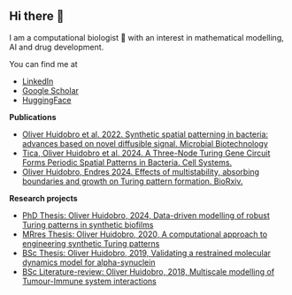 ## Hi there 👋 

I am a computational biologist 🧬 with an interest in mathematical modelling, AI and drug development.


You can find me at
- [LinkedIn](https://www.linkedin.com/in/martinaoliver/)
- [Google Scholar](https://scholar.google.com/citations?user=U3PdgMIAAAAJ&hl=en&oi=ao)
- [HuggingFace](https://huggingface.co/martinaoliver)
  
**Publications**
- [Oliver Huidobro et al. 2022. Synthetic spatial patterning in bacteria: advances based on novel diffusible signal. Microbial Biotechnology](https://doi.org/10.1111/1751-7915.13979)
- [Tica, Oliver Huidobro et al. 2024. A Three-Node Turing Gene Circuit Forms Periodic Spatial Patterns in Bacteria. Cell Systems.](https://papers.ssrn.com/sol3/papers.cfm?abstract_id=4733248)
- [Oliver Huidobro, Endres 2024. Effects of multistability, absorbing boundaries and growth on
    Turing pattern formation. BioRxiv.](https://www.biorxiv.org/content/10.1101/2024.09.09.611947v1)

**Research projects**
- [PhD Thesis: Oliver Huidobro, 2024, Data-driven modelling of robust Turing patterns in synthetic biofilms](https://github.com/martinaoliver/PhD_handover/blob/main/PhD_thesis.pdf)
- [MRres Thesis: Oliver Huidobro, 2020, A computational approach to engineering synthetic Turing patterns](https://github.com/martinaoliver/dissertations/blob/main/MRes_Thesis.pdf)
- [BSc Thesis: Oliver Huidobro, 2019, Validating a restrained molecular dynamics model for alpha-synuclein](https://github.com/martinaoliver/dissertations/blob/main/BSc_Thesis.pdf)
- [BSc Literature-review: Oliver Huidobro, 2018, Multiscale modelling of Tumour-Immune system interactions](https://github.com/martinaoliver/dissertations/blob/main/BSc_Literature_review.pdf)
  

<!--
**martinaoliver/martinaoliver** is a ✨ _special_ ✨ repository because its `README.md` (this file) appears on your GitHub profile.

Here are some ideas to get you started:

- 🔭 I’m currently working on ...
- 🌱 I’m currently learning ...
- 👯 I’m looking to collaborate on ...
- 🤔 I’m looking for help with ...
- 💬 Ask me about ...
- 📫 How to reach me: ...
- 😄 Pronouns: ...
- ⚡ Fun fact: ...
-->
